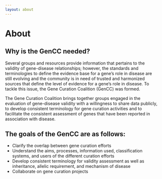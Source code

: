 ```yaml
---
layout: about
---
```

# About
## Why is the GenCC needed?
Several groups and resources provide information that pertains to the validity of gene-disease relationships; however, the standards and terminologies to define the evidence base for a gene’s role in disease are still evolving and the community is in need of trusted and harmonized sources that define the level of evidence for a gene’s role in disease. To tackle this issue, the Gene Curation Coalition (GenCC) was formed.

The Gene Curation Coalition brings together groups engaged in the evaluation of gene-disease validity with a willingness to share data publicly, to develop consistent terminology for gene curation activities and to facilitate the consistent assessment of genes that have been reported in association with disease.

## The goals of the GenCC are as follows:
- Clarify the overlap between gene curation efforts
- Understand the aims, processes, information used, classification systems, and users of the different curation efforts
- Develop consistent terminology for validity assessment as well as inheritance, allelic requirement, and mechanism of disease
- Collaborate on gene curation projects